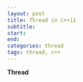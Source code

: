 ```yaml
---
layout: post
title: Thread in C++11
subtitle: 
start:
end:
categories: thread 
tags: thread, c++
---
```


**Thread**
